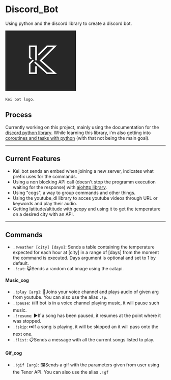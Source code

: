 # Discord_Bot
Using python and the discord library to create a discord bot.

![kei bot](https://github.com/DidacDV/Discord_Bot/blob/main/images/bot_logo2.jpg) 

`Kei bot logo.`
## Process
Currently working on this project, mainly using the documentation for the [discord python library](https://discordpy.readthedocs.io/en/latest/api.html#discord.Embed.author). While learning this library, i'm also getting into [coroutines and tasks with python](https://docs.python.org/3/library/asyncio-task.html) (with that not being the main goal). 

---
## Current Features
- Kei_bot sends an embed when joining a new server, indicates what prefix uses for the commands.
- Using a non blocking API call (doesn't stop the programm execution waiting for the response) with [aiohttp library](https://docs.aiohttp.org/en/stable/).
- Using "cogs", a way to group commands and other things.
- Using the youtube_dl library to acces youtube videos through URL or keywords and play their audio.
- Getting latitude/altitude with geopy and using it to get the temperature on a desired city with an API.
---
## Commands
- `.!weather [city] [days]`: Sends a table containing the temperature expected for each hour at [city] in a range of [days] from the moment the command is executed. Days argument is optional and set to 1 by default.
- `.!cat`: 😸Sends a random cat image using the catapi.
#### Music_cog
- `.!play [arg]`: 🎵Joins your voice channel and plays audio of given arg from youtube. You can also use the alias `.!p`.
- `.!pause`: ⏸️If bot is in a voice channel playing music, it will pause such music.
- `.!resume`: ▶️If a song has been paused, it resumes at the point where it was stopped.
- `.!skip`: ⏭️If a song is playing, it will be skipped an it will pass onto the next one.
- `.!list`: 📋Sends a message with all the current songs listed to play.
#### Gif_cog
- `.!gif [arg]`: 🖼️Sends a gif with the parameters given from user using the Tenor API. You can also use the alias `.!gf`
